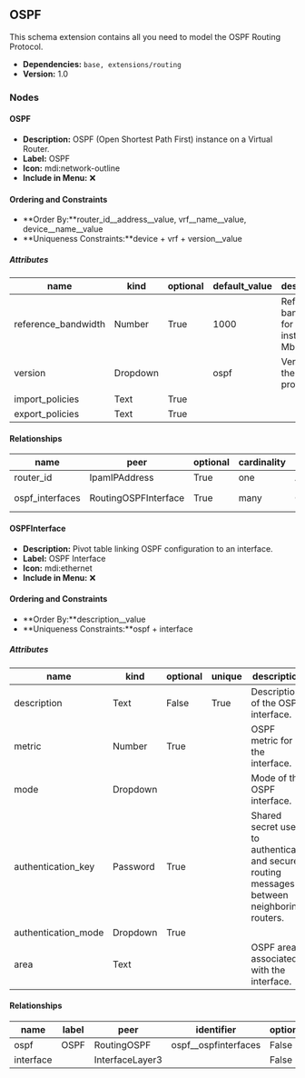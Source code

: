 ## OSPF

This schema extension contains all you need to model the OSPF Routing Protocol.

- **Dependencies:** `base, extensions/routing`
- **Version:** 1.0

### Nodes

#### OSPF

- **Description:** OSPF (Open Shortest Path First) instance on a Virtual Router.
- **Label:** OSPF
- **Icon:** mdi:network-outline
- **Include in Menu:** ❌

#### Ordering and Constraints

- **Order By:**router_id__address__value, vrf__name__value, device__name__value
- **Uniqueness Constraints:**device + vrf + version__value

##### Attributes

| name | kind | optional | default_value | description | order_weight | choices |
| ---- | ---- | -------- | ------------- | ----------- | ------------ | ------- |
| reference\_bandwidth | Number | True | 1000 | Reference bandwidth for OSPF instance \(in Mbps\)\. | 1150 | \`\` |
| version | Dropdown |  | ospf | Version of the OSPF protocol\. | 1100 | \`ospf, ospfv3\` |
| import\_policies | Text | True |  |  | 1300 | \`\` |
| export\_policies | Text | True |  |  | 1350 | \`\` |

#### Relationships

| name | peer | optional | cardinality | kind | label | identifier |
| ---- | ---- | -------- | ----------- | ---- | ----- | ---------- |
| router\_id | IpamIPAddress | True | one | Attribute |  |  |
| ospf\_interfaces | RoutingOSPFInterface | True | many | Component | OSPF Interfaces | ospf\_\_ospfinterfaces |

#### OSPFInterface

- **Description:** Pivot table linking OSPF configuration to an interface.
- **Label:** OSPF Interface
- **Icon:** mdi:ethernet
- **Include in Menu:** ❌

#### Ordering and Constraints

- **Order By:**description__value
- **Uniqueness Constraints:**ospf + interface

##### Attributes

| name | kind | optional | unique | description | order_weight | choices | default_value |
| ---- | ---- | -------- | ------ | ----------- | ------------ | ------- | ------------- |
| description | Text | False | True | Description of the OSPF interface\. | 1500 | \`\` |  |
| metric | Number | True |  | OSPF metric for the interface\. | 1400 | \`\` |  |
| mode | Dropdown |  |  | Mode of the OSPF interface\. | 1300 | \`normal, passive, peer\_to\_peer\` | normal |
| authentication\_key | Password | True |  | Shared secret used to authenticate and secure routing messages between neighboring routers\. | 1250 | \`\` |  |
| authentication\_mode | Dropdown | True |  |  | 1225 | \`md5, sha1\` |  |
| area | Text |  |  | OSPF area associated with the interface\. | 1200 | \`\` |  |

#### Relationships

| name | label | peer | identifier | optional | cardinality | kind | order_weight |
| ---- | ----- | ---- | ---------- | -------- | ----------- | ---- | ------------ |
| ospf | OSPF | RoutingOSPF | ospf\_\_ospfinterfaces | False | one | Parent | 1100 |
| interface |  | InterfaceLayer3 |  | False | one | Attribute | 1200 |
